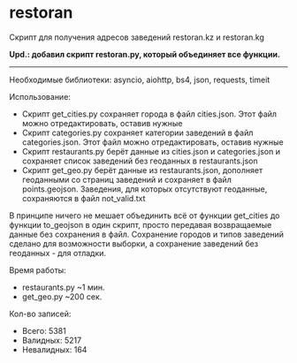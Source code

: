 # restoran
Скрипт для получения адресов заведений restoran.kz и restoran.kg

**Upd.: добавил скрипт restoran.py, который объединяет все функции.**

---

Необходимые библиотеки: asyncio, aiohttp, bs4, json, requests, timeit

Использование:

- Скрипт get_cities.py сохраняет города в файл cities.json. Этот файл можно отредактировать, оставив нужные
- Скрипт categories.py сохраняет категории заведений в файл categories.json. Этот файл можно отредактировать, оставив нужные
- Скрипт restaurants.py берёт данные из cities.json и categories.json и сохраняет список заведений без геоданных в restaurants.json
- Скрипт get_geo.py берёт данные из restaurants.json, дополняет геоданными со страниц заведений и сохраняет в файл points.geojson. Заведения, для которых отсутствуют геоданные, сохраняются в файл not_valid.txt

В принципе ничего не мешает объединить всё от функции get_cities до функции to_geojson в один скрипт, просто передавая возвращаемые данные без сохранения в файл. Сохранение городов и типов заведений сделано для возможности выборки, а сохранение заведений без геоданных - для отладки.

Время работы:

- restaurants.py ~1 мин.
- get_geo.py ~200 сек.

Кол-во записей:
- Всего: 5381
- Валидных: 5217
- Невалидных: 164